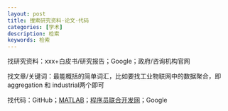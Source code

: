 ```yaml
---
layout: post
title: 搜索研究资料-论文-代码
categories: [学术]
description: 检索
keywords: 检索
---
```


找研究资料：xxx+白皮书/研究报告；Google；政府/咨询机构官网

找文章/关键词：最能概括的简单词汇，比如要找工业物联网中的数据聚合，即aggregation 和 industrial两个即可

找代码：GitHub；[MATLAB](https://www.mathworks.com/support.html?s_tid=gn_supp)；[程序员联合开发网](http://www.pudn.com/)；Google